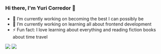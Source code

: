 ### Hi there, I'm Yuri Corredor 👋


- 🔭 I’m currently working on becoming the best I can possibly be
- 🌱 I’m currently working on learning all about frontend development
- ⚡ Fun fact: I love learning about everything and reading fiction books about time travel

<img src="https://github-readme-stats.vercel.app/api?username=YuriCorredor&&show_icons=true&title_color=ffffff&icon_color=bb2acf&text_color=daf7dc&bg_color=151515&theme=radical" />

<img src="https://github-readme-stats.vercel.app/api/top-langs/?username=YuriCorredor&layout=compact&theme=radical" />
